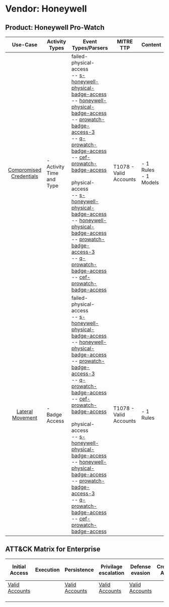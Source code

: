 Vendor: Honeywell
=================
Product: Honeywell Pro-Watch
----------------------------
|                                 Use-Case                                  | Activity Types            | Event Types/Parsers                                                                                                                                                                                                                                                                                                                                                                                                                                                                                                                                                                                                                                                                                                                                                                                                                                                                                                                                                                                                             | MITRE TTP                  | Content                   |
|:-------------------------------------------------------------------------:| ------------------------- | ------------------------------------------------------------------------------------------------------------------------------------------------------------------------------------------------------------------------------------------------------------------------------------------------------------------------------------------------------------------------------------------------------------------------------------------------------------------------------------------------------------------------------------------------------------------------------------------------------------------------------------------------------------------------------------------------------------------------------------------------------------------------------------------------------------------------------------------------------------------------------------------------------------------------------------------------------------------------------------------------------------------------------- | -------------------------- | ------------------------- |
| [Compromised Credentials](../UseCases/usecase_compromised_credentials.md) | - Activity Time  and Type |  failed-physical-access<br> -- [s-honeywell-physical-badge-access](../Parsers/parserContent_s-honeywell-physical-badge-access.md)<br> -- [honeywell-physical-badge-access](../Parsers/parserContent_honeywell-physical-badge-access.md)<br> -- [prowatch-badge-access-3](../Parsers/parserContent_prowatch-badge-access-3.md)<br> -- [q-prowatch-badge-access](../Parsers/parserContent_q-prowatch-badge-access.md)<br> -- [cef-prowatch-badge-access](../Parsers/parserContent_cef-prowatch-badge-access.md)<br><br> physical-access<br> -- [s-honeywell-physical-badge-access](../Parsers/parserContent_s-honeywell-physical-badge-access.md)<br> -- [honeywell-physical-badge-access](../Parsers/parserContent_honeywell-physical-badge-access.md)<br> -- [prowatch-badge-access-3](../Parsers/parserContent_prowatch-badge-access-3.md)<br> -- [q-prowatch-badge-access](../Parsers/parserContent_q-prowatch-badge-access.md)<br> -- [cef-prowatch-badge-access](../Parsers/parserContent_cef-prowatch-badge-access.md)<br> | T1078 - Valid Accounts<br> |  - 1 Rules<br> - 1 Models |
|        [Lateral Movement](../UseCases/usecase_lateral_movement.md)        | - Badge Access            |  failed-physical-access<br> -- [s-honeywell-physical-badge-access](../Parsers/parserContent_s-honeywell-physical-badge-access.md)<br> -- [honeywell-physical-badge-access](../Parsers/parserContent_honeywell-physical-badge-access.md)<br> -- [prowatch-badge-access-3](../Parsers/parserContent_prowatch-badge-access-3.md)<br> -- [q-prowatch-badge-access](../Parsers/parserContent_q-prowatch-badge-access.md)<br> -- [cef-prowatch-badge-access](../Parsers/parserContent_cef-prowatch-badge-access.md)<br><br> physical-access<br> -- [s-honeywell-physical-badge-access](../Parsers/parserContent_s-honeywell-physical-badge-access.md)<br> -- [honeywell-physical-badge-access](../Parsers/parserContent_honeywell-physical-badge-access.md)<br> -- [prowatch-badge-access-3](../Parsers/parserContent_prowatch-badge-access-3.md)<br> -- [q-prowatch-badge-access](../Parsers/parserContent_q-prowatch-badge-access.md)<br> -- [cef-prowatch-badge-access](../Parsers/parserContent_cef-prowatch-badge-access.md)<br> | T1078 - Valid Accounts<br> |  - 1 Rules<br>            |

ATT&CK Matrix for Enterprise
----------------------------
| Initial Access                                                      | Execution | Persistence                                                         | Privilage escalation                                                | Defense evasion                                                     | Credential Access | Discovery | Lateral Movement | Collection | Command and Control | Exfiltration | Impact |
| ------------------------------------------------------------------- | --------- | ------------------------------------------------------------------- | ------------------------------------------------------------------- | ------------------------------------------------------------------- | ----------------- | --------- | ---------------- | ---------- | ------------------- | ------------ | ------ |
| [Valid Accounts](https://attack.mitre.org/techniques/T1078)<br><br> |           | [Valid Accounts](https://attack.mitre.org/techniques/T1078)<br><br> | [Valid Accounts](https://attack.mitre.org/techniques/T1078)<br><br> | [Valid Accounts](https://attack.mitre.org/techniques/T1078)<br><br> |                   |           |                  |            |                     |              |        |